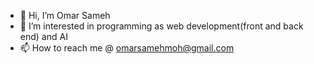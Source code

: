 - 👋 Hi, I’m Omar Sameh 
- 👀 I’m interested in programming as web development(front and back end) and AI 
- 📫 How to reach me @ omarsamehmoh@gmail.com

